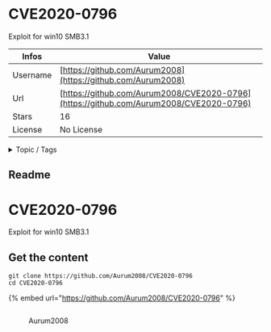 # CVE2020-0796

Exploit for win10 SMB3.1

| Infos    | Value                                                              |
| -------- | -------------------------------------------------------------------|
| Username | [https://github.com/Aurum2008](https://github.com/Aurum2008) |
| Url      | [https://github.com/Aurum2008/CVE2020-0796](https://github.com/Aurum2008/CVE2020-0796)                                               |
| Stars    | 16                                                          |
| License  | No License                                                        |

<details>

<summary>Topic / Tags</summary>

* exploit* forkbomb* hacking* python* python3* smb* vulnerability* windows* windows-10

</details>

## Readme

# CVE2020-0796
Exploit for win10 SMB3.1



## Get the content

```
git clone https://github.com/Aurum2008/CVE2020-0796
cd CVE2020-0796
```

{% embed url="https://github.com/Aurum2008/CVE2020-0796" %}

<figure><img src="https://avatars.githubusercontent.com/u/57597780?v=4" alt=""><figcaption><p>Aurum2008</p></figcaption></figure>

